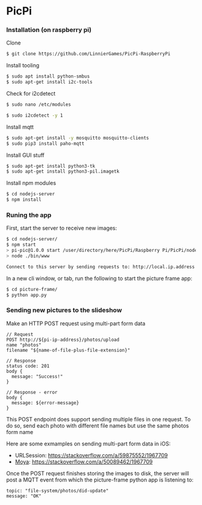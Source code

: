 # PicPi

### Installation (on raspberry pi)

Clone
```bash
$ git clone https://github.com/LinnierGames/PicPi-RaspberryPi
```

Install tooling
```bash
$ sudo apt install python-smbus
$ sudo apt-get install i2c-tools
```

Check for i2cdetect
```bash
$ sudo nano /etc/modules
```
```bash
$ sudo i2cdetect -y 1
```

Install mqtt
```bash
$ sudo apt-get install -y mosquitto mosquitto-clients
$ sudo pip3 install paho-mqtt
```

Install GUI stuff
```bash
$ sudo apt-get install python3-tk
$ sudo apt-get install python3-pil.imagetk
```

Install npm modules
```bash
$ cd nodejs-server
$ npm install
```

### Runing the app

First, start the server to receive new images:
```bash
$ cd nodejs-server/
$ npm start
> pi-pic@1.0.0 start /user/directory/here/PicPi/Raspberry Pi/PicPi/nodejs-server
> node ./bin/www

Connect to this server by sending requests to: http://local.ip.address.here:3000
```

In a new cli window, or tab, run the following to start the picture frame app:
```bash
$ cd picture-frame/
$ python app.py
```

### Sending new pictures to the slideshow

Make an HTTP POST request using multi-part form data
```
// Request
POST http://${pi-ip-address}/photos/upload
name "photos"
filename "${name-of-file-plus-file-extension}"

// Response
status code: 201
body {
  message: "Success!"
}

// Response - error
body {
  message: ${error-message}
}
```
This POST endpoint does support sending multiple files in one request. To do so, send each photo with different file names but use the same photos form name

Here are some exmamples on sending multi-part form data in iOS:
- URLSession: https://stackoverflow.com/a/59875552/1967709
- [Moya](https://github.com/Moya/Moya): https://stackoverflow.com/a/50089462/1967709

Once the POST request finishes storing the images to disk, the server will post a MQTT event from which the picture-frame python app is listening to:
```
topic: "file-system/photos/did-update"
message: "OK"
```